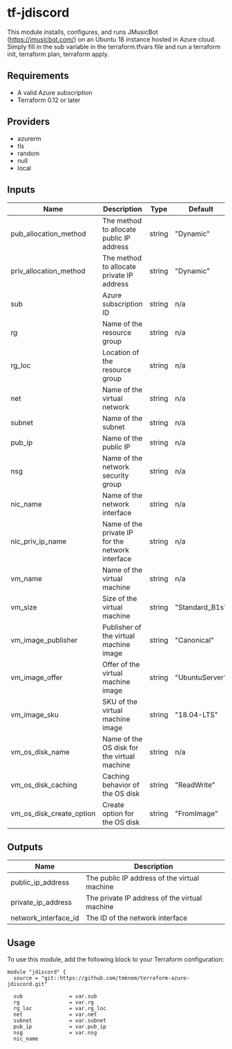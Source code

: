 tf-jdiscord
========================

This module installs, configures, and runs JMusicBot (https://jmusicbot.com/) on an Ubuntu 18 instance hosted in Azure cloud. Simply fill in the sub variable in the terraform.tfvars file and run a terraform init, terraform plan, terraform apply.

Requirements
------------

-   A valid Azure subscription
-   Terraform 0.12 or later

Providers
---------

-   azurerm
-   tls
-   random
-   null
-   local

Inputs
------

| Name | Description | Type | Default | Required |
| --- | --- | --- | --- | --- |
| pub_allocation_method | The method to allocate public IP address | string | "Dynamic" | no |
| priv_allocation_method | The method to allocate private IP address | string | "Dynamic" | no |
| sub | Azure subscription ID | string | n/a | yes |
| rg | Name of the resource group | string | n/a | yes |
| rg_loc | Location of the resource group | string | n/a | yes |
| net | Name of the virtual network | string | n/a | yes |
| subnet | Name of the subnet | string | n/a | yes |
| pub_ip | Name of the public IP | string | n/a | yes |
| nsg | Name of the network security group | string | n/a | yes |
| nic_name | Name of the network interface | string | n/a | yes |
| nic_priv_ip_name | Name of the private IP for the network interface | string | n/a | yes |
| vm_name | Name of the virtual machine | string | n/a | yes |
| vm_size | Size of the virtual machine | string | "Standard_B1s" | no |
| vm_image_publisher | Publisher of the virtual machine image | string | "Canonical" | no |
| vm_image_offer | Offer of the virtual machine image | string | "UbuntuServer" | no |
| vm_image_sku | SKU of the virtual machine image | string | "18.04-LTS" | no |
| vm_os_disk_name | Name of the OS disk for the virtual machine | string | n/a | yes |
| vm_os_disk_caching | Caching behavior of the OS disk | string | "ReadWrite" | no |
| vm_os_disk_create_option | Create option for the OS disk | string | "FromImage" | no |

Outputs
-------

| Name | Description |
| --- | --- |
| public_ip_address | The public IP address of the virtual machine |
| private_ip_address | The private IP address of the virtual machine |
| network_interface_id | The ID of the network interface |

Usage
-----

To use this module, add the following block to your Terraform configuration:

```
module "jdiscord" {
  source = "git::https://github.com/tmknom/terraform-azure-jdiscord.git"

  sub               = var.sub
  rg                = var.rg
  rg_loc            = var.rg_loc
  net               = var.net
  subnet            = var.subnet
  pub_ip            = var.pub_ip
  nsg               = var.nsg
  nic_name
```